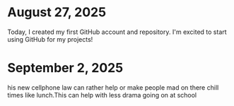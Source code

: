 # August 27, 2025

Today, I created my first GitHub account and repository. I'm excited to start using GitHub for my projects!


# September 2, 2025

his new cellphone law can rather help or make people mad on there chill times like lunch.This can help with less drama going on at school
